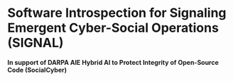 # **S**oftware **I**ntrospection for Sig**n**aling Emergent Cyber-Soci**al** Operations (SIGNAL)

**In support of DARPA AIE Hybrid AI to Protect Integrity of Open-Source Code (SocialCyber)**
